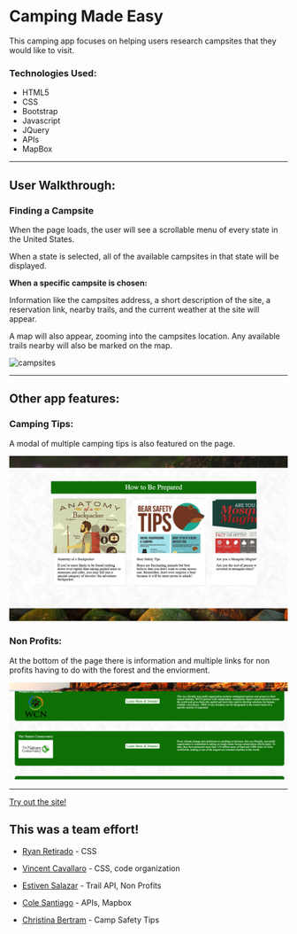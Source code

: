 # Camping Made Easy

This camping app focuses on helping users research campsites that they would like to visit.

### Technologies Used:

*  HTML5
*  CSS
*  Bootstrap
*  Javascript
*  JQuery
*  APIs
*  MapBox

-----------------------
## User Walkthrough:

### Finding a Campsite

When the page loads, the user will see a scrollable menu of every state in the United States.

When a state is selected, all of the available campsites in that state will be displayed. 

**When a specific campsite is chosen:**

Information like the campsites address, a short description of the site, a reservation link, nearby trails, and the current weather at the site will appear.

A map will also appear, zooming into the campsites location. Any available trails nearby will also be marked on the map.

![campsites](https://raw.githubusercontent.com/ColeSantiago/CampingProject/master/assets/images/camping.png)

-----------------------------

## Other app features:

### Camping Tips:

A modal of multiple camping tips is also featured on the page.

![camp tips](https://raw.githubusercontent.com/ColeSantiago/CampingProject/master/assets/images/camping-2.png)

### Non Profits:

At the bottom of the page there is information and multiple links for non profits having to do with the forest and the enviorment.

![non profits](https://raw.githubusercontent.com/ColeSantiago/CampingProject/master/assets/images/camping-3.png)

---------------------------

[Try out the site!](https://colesantiago.github.io/CampingProject/)

## This was a team effort! 

* [Ryan Retirado](https://github.com/ryanretirado) - CSS

* [Vincent Cavallaro](https://github.com/Code4GG) - CSS, code organization

* [Estiven Salazar](https://github.com/estivensal7) - Trail API, Non Profits

* [Cole Santiago](https://github.com/ColeSantiago) - APIs, Mapbox

* [Christina Bertram](https://github.com/cnb535) - Camp Safety Tips